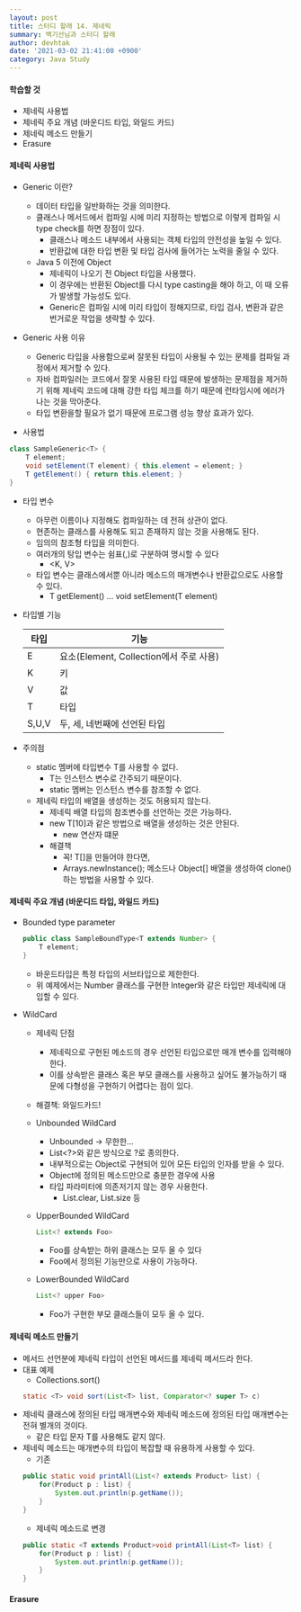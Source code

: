 ```yaml
---
layout: post
title: 스터디 할래 14. 제네릭
summary: 백기선님과 스터디 할래
author: devhtak
date: '2021-03-02 21:41:00 +0900'
category: Java Study
---
```


#### 학습할 것
- 제네릭 사용법
- 제네릭 주요 개념 (바운디드 타입, 와일드 카드)
- 제네릭 메소드 만들기
- Erasure

#### 제네릭 사용법

- Generic 이란?
  - 데이터 타입을 일반화하는 것을 의미한다.
  - 클래스나 메서드에서 컴파일 시에 미리 지정하는 방법으로 이렇게 컴파일 시 type check를 하면 장점이 있다.
    - 클래스나 메소드 내부에서 사용되는 객체 타입의 안전성을 높일 수 있다.
    - 반환값에 대한 타입 변환 및 타입 검사에 들어가는 노력을 줄일 수 있다.
  - Java 5 이전에 Object
    - 제네릭이 나오기 전 Object 타입을 사용했다.
    - 이 경우에는 반환된 Object를 다시 type casting을 해야 하고, 이 때 오류가 발생할 가능성도 있다.
    - Generic은 컴파일 시에 미리 타입이 정해지므로, 타입 검사, 변환과 같은 번거로운 작업을 생략할 수 있다.

- Generic 사용 이유
  - Generic 타입을 사용함으로써 잘못된 타입이 사용될 수 있는 문제를 컴파일 과정에서 제거할 수 있다.
  - 자바 컴파일러는 코드에서 잘못 사용된 타입 때문에 발생하는 문제점을 제거하기 위해 제네릭 코드에 대해 강한 타입 체크를 하기 때문에 런타임시에 에러가 나는 것을 막아준다.
  - 타입 변환을할 필요가 없기 때문에 프로그램 성능 향상 효과가 있다.

- 사용법

```java
class SampleGeneric<T> {
    T element;
    void setElement(T element) { this.element = element; }
    T getElement() { return this.element; }
}
```
  - 타입 변수
    - 아무런 이름이나 지정해도 컴파일하는 데 전혀 상관이 없다.
    - 현존하는 클래스를 사용해도 되고 존재하지 않는 것을 사용해도 된다.
    - 임의의 참조형 타입을 의미한다.
    - 여러개의 탕입 변수는 쉼표(,)로 구분하여 명시할 수 있다 
      - <K, V>
    - 타입 변수는 클래스에서뿐 아니라 메소드의 매개변수나 반환값으로도 사용할 수 있다.
      - T getElement() ... void setElement(T element)

  - 타입별 기능
    
    |타입|기능|
    |---|---|
    |E|요소(Element, Collection에서 주로 사용)|
    |K|키|
    |V|값|
    |T|타입|
    |S,U,V|두, 세, 네번째에 선언된 타입|
    
  - 주의점
    - static 멤버에 타입변수 T를 사용할 수 없다.
      - T는 인스턴스 변수로 간주되기 때문이다.
      - static 멤버는 인스턴스 변수를 참조할 수 없다.
    - 제네릭 타입의 배열을 생성하는 것도 허용되지 않는다.
      - 제네릭 배열 타입의 참조변수를 선언하는 것은 가능하다.
      - new T[10]과 같은 방법으로 배열을 생성하는 것은 안된다.
        - new 연산자 떄문
      - 해결책
        - 꼭! T[]을 만들어야 한다면,
        - Arrays.newInstance(); 메소드나 Object[] 배열을 생성하여 clone()하는 방법을 사용할 수 있다.

#### 제네릭 주요 개념 (바운디드 타입, 와일드 카드)

- Bounded type parameter
  ```java
  public class SampleBoundType<T extends Number> {
      T element;      
  }  
  ```  
  - 바운드타입은 특정 타입의 서브타입으로 제한한다. 
  - 위 예제에서는 Number 클래스를 구현한 Integer와 같은 타입만 제네릭에 대입할 수 있다.

- WildCard
  - 제네릭 단점
    - 제네릭으로 구현된 메소드의 경우 선언된 타입으로만 매개 변수를 입력해야 한다.
    - 이를 상속받은 클래스 혹은 부모 클래스를 사용하고 싶어도 불가능하기 때문에 다형성을 구현하기 어렵다는 점이 있다.
  - 해결책: 와일드카드!
  
  - Unbounded WildCard
    - Unbounded -> 무한한...
    - List<?>와 같은 방식으로 ?로 종의한다.
    - 내부적으로는 Object로 구현되어 있어 모든 타입의 인자를 받을 수 있다.
    - Object에 정의된 메소드만으로 충분한 경우에 사용
    - 타입 파라미터에 의존저기지 않는 경우 사용한다.
      - List.clear, List.size 등

  - UpperBounded WildCard
    ```java
    List<? extends Foo>
    ```
    - Foo를 상속받는 하위 클래스는 모두 올 수 있다
    - Foo에서 정의된 기능만으로 사용이 가능하다.
    
  - LowerBounded WildCard
    ```java
    List<? upper Foo>
    ```
    - Foo가 구현한 부모 클래스들이 모두 올 수 있다.

  

#### 제네릭 메소드 만들기

- 메서드 선언분에 제네릭 타입이 선언된 메서드를 제네릭 메서드라 한다.
- 대표 예제
  - Collections.sort()
  ```java
  static <T> void sort(List<T> list, Comparator<? super T> c)
  ```
- 제네릭 클래스에 정의된 타입 매개변수와 제네릭 메소드에 정의된 타입 매개변수는 전혀 별개의 것이다.
  - 같은 타입 문자 T를 사용해도 같지 않다.
- 제네릭 메소드는 매개변수의 타입이 복잡할 때 유용하게 사용할 수 있다.  
  - 기존
  ```java
  public static void printAll(List<? extends Product> list) {
      for(Product p : list) {
          System.out.println(p.getName());
      }
  }
  ```
  - 제네릭 메소드로 변경
  ```java
  public static <T extends Product>void printAll(List<T> list) {
      for(Product p : list) {
          System.out.println(p.getName());
      } 
  }
  ```
#### Erasure
